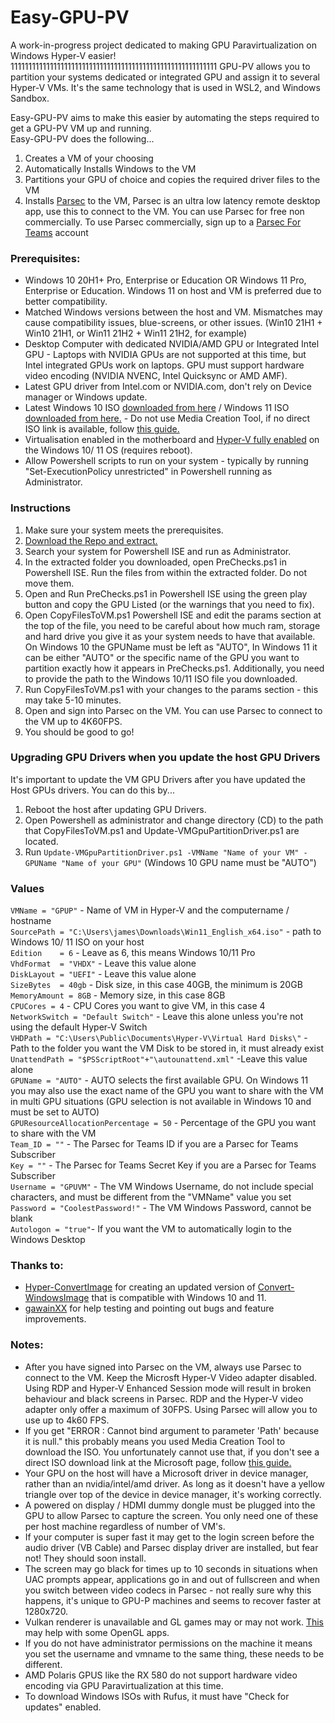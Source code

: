 # Easy-GPU-PV
A work-in-progress project dedicated to making GPU Paravirtualization on Windows Hyper-V easier!  
1111111111111111111111111111111111111111111111111111111111
GPU-PV allows you to partition your systems dedicated or integrated GPU and assign it to several Hyper-V VMs.  It's the same technology that is used in WSL2, and Windows Sandbox.  

Easy-GPU-PV aims to make this easier by automating the steps required to get a GPU-PV VM up and running.  
Easy-GPU-PV does the following...  
1) Creates a VM of your choosing
2) Automatically Installs Windows to the VM
3) Partitions your GPU of choice and copies the required driver files to the VM  
4) Installs [Parsec](https://parsec.app) to the VM, Parsec is an ultra low latency remote desktop app, use this to connect to the VM.  You can use Parsec for free non commercially. To use Parsec commercially, sign up to a [Parsec For Teams](https://parsec.app/teams) account  

### Prerequisites:
* Windows 10 20H1+ Pro, Enterprise or Education OR Windows 11 Pro, Enterprise or Education.  Windows 11 on host and VM is preferred due to better compatibility.  
* Matched Windows versions between the host and VM. Mismatches may cause compatibility issues, blue-screens, or other issues. (Win10 21H1 + Win10 21H1, or Win11 21H2 + Win11 21H2, for example)  
* Desktop Computer with dedicated NVIDIA/AMD GPU or Integrated Intel GPU - Laptops with NVIDIA GPUs are not supported at this time, but Intel integrated GPUs work on laptops.  GPU must support hardware video encoding (NVIDIA NVENC, Intel Quicksync or AMD AMF).  
* Latest GPU driver from Intel.com or NVIDIA.com, don't rely on Device manager or Windows update.  
* Latest Windows 10 ISO [downloaded from here](https://www.microsoft.com/en-gb/software-download/windows10ISO) / Windows 11 ISO [downloaded from here.](https://www.microsoft.com/en-us/software-download/windows11) - Do not use Media Creation Tool, if no direct ISO link is available, follow [this guide.](https://www.nextofwindows.com/downloading-windows-10-iso-images-using-rufus)
* Virtualisation enabled in the motherboard and [Hyper-V fully enabled](https://docs.microsoft.com/en-us/virtualization/hyper-v-on-windows/quick-start/enable-hyper-v) on the Windows 10/ 11 OS (requires reboot).  
* Allow Powershell scripts to run on your system - typically by running "Set-ExecutionPolicy unrestricted" in Powershell running as Administrator.  

### Instructions
1. Make sure your system meets the prerequisites.
2. [Download the Repo and extract.](https://github.com/jamesstringerparsec/Easy-GPU-PV/archive/refs/heads/main.zip)
3. Search your system for Powershell ISE and run as Administrator.
4. In the extracted folder you downloaded, open PreChecks.ps1 in Powershell ISE.  Run the files from within the extracted folder. Do not move them.
5. Open and Run PreChecks.ps1 in Powershell ISE using the green play button and copy the GPU Listed (or the warnings that you need to fix).
6. Open CopyFilesToVM.ps1 Powershell ISE and edit the params section at the top of the file, you need to be careful about how much ram, storage and hard drive you give it as your system needs to have that available.  On Windows 10 the GPUName must be left as "AUTO", In Windows 11 it can be either "AUTO" or the specific name of the GPU you want to partition exactly how it appears in PreChecks.ps1.  Additionally, you need to provide the path to the Windows 10/11 ISO file you downloaded.
7. Run CopyFilesToVM.ps1 with your changes to the params section - this may take 5-10 minutes.
8. Open and sign into Parsec on the VM.  You can use Parsec to connect to the VM up to 4K60FPS.
9. You should be good to go!

### Upgrading GPU Drivers when you update the host GPU Drivers
It's important to update the VM GPU Drivers after you have updated the Host GPUs drivers. You can do this by...  
1. Reboot the host after updating GPU Drivers.  
2. Open Powershell as administrator and change directory (CD) to the path that CopyFilesToVM.ps1 and Update-VMGpuPartitionDriver.ps1 are located. 
3. Run ```Update-VMGpuPartitionDriver.ps1 -VMName "Name of your VM" -GPUName "Name of your GPU"```    (Windows 10 GPU name must be "AUTO")

### Values
  ```VMName = "GPUP"``` - Name of VM in Hyper-V and the computername / hostname  
  ```SourcePath = "C:\Users\james\Downloads\Win11_English_x64.iso"``` - path to Windows 10/ 11 ISO on your host   
  ```Edition    = 6``` - Leave as 6, this means Windows 10/11 Pro  
  ```VhdFormat  = "VHDX"``` - Leave this value alone  
  ```DiskLayout = "UEFI"``` - Leave this value alone  
  ```SizeBytes  = 40gb``` - Disk size, in this case 40GB, the minimum is 20GB  
  ```MemoryAmount = 8GB``` - Memory size, in this case 8GB  
  ```CPUCores = 4``` - CPU Cores you want to give VM, in this case 4   
  ```NetworkSwitch = "Default Switch"``` - Leave this alone unless you're not using the default Hyper-V Switch  
  ```VHDPath = "C:\Users\Public\Documents\Hyper-V\Virtual Hard Disks\"``` - Path to the folder you want the VM Disk to be stored in, it must already exist  
  ```UnattendPath = "$PSScriptRoot"+"\autounattend.xml"``` -Leave this value alone  
  ```GPUName = "AUTO"``` - AUTO selects the first available GPU. On Windows 11 you may also use the exact name of the GPU you want to share with the VM in multi GPU situations (GPU selection is not available in Windows 10 and must be set to AUTO)    
  ```GPUResourceAllocationPercentage = 50``` - Percentage of the GPU you want to share with the VM   
  ```Team_ID = ""``` - The Parsec for Teams ID if you are a Parsec for Teams Subscriber  
  ```Key = ""``` - The Parsec for Teams Secret Key if you are a Parsec for Teams Subscriber  
  ```Username = "GPUVM"``` - The VM Windows Username, do not include special characters, and must be different from the "VMName" value you set  
  ```Password = "CoolestPassword!"``` - The VM Windows Password, cannot be blank    
  ```Autologon = "true"```- If you want the VM to automatically login to the Windows Desktop


### Thanks to:  
- [Hyper-ConvertImage](https://github.com/tabs-not-spaces/Hyper-ConvertImage) for creating an updated version of [Convert-WindowsImage](https://github.com/MicrosoftDocs/Virtualization-Documentation/tree/master/hyperv-tools/Convert-WindowsImage) that is compatible with Windows 10 and 11.
- [gawainXX](https://github.com/gawainXX) for help testing and pointing out bugs and feature improvements.  


### Notes:    
- After you have signed into Parsec on the VM, always use Parsec to connect to the VM.  Keep the Microsft Hyper-V Video adapter disabled. Using RDP and Hyper-V Enhanced Session mode will result in broken behaviour and black screens in Parsec.  RDP and the Hyper-V video adapter only offer a maximum of 30FPS. Using Parsec will allow you to use up to 4k60 FPS.
- If you get "ERROR  : Cannot bind argument to parameter 'Path' because it is null." this probably means you used Media Creation Tool to download the ISO.  You unfortunately cannot use that, if you don't see a direct ISO download link at the Microsoft page, follow [this guide.](https://www.nextofwindows.com/downloading-windows-10-iso-images-using-rufus)  
- Your GPU on the host will have a Microsoft driver in device manager, rather than an nvidia/intel/amd driver. As long as it doesn't have a yellow triangle over top of the device in device manager, it's working correctly.  
- A powered on display / HDMI dummy dongle must be plugged into the GPU to allow Parsec to capture the screen.  You only need one of these per host machine regardless of number of VM's.
- If your computer is super fast it may get to the login screen before the audio driver (VB Cable) and Parsec display driver are installed, but fear not! They should soon install.  
- The screen may go black for times up to 10 seconds in situations when UAC prompts appear, applications go in and out of fullscreen and when you switch between video codecs in Parsec - not really sure why this happens, it's unique to GPU-P machines and seems to recover faster at 1280x720.
- Vulkan renderer is unavailable and GL games may or may not work.  [This](https://www.microsoft.com/en-us/p/opencl-and-opengl-compatibility-pack/9nqpsl29bfff?SilentAuth=1&wa=wsignin1.0#activetab=pivot:overviewtab) may help with some OpenGL apps.  
- If you do not have administrator permissions on the machine it means you set the username and vmname to the same thing, these needs to be different.  
- AMD Polaris GPUS like the RX 580 do not support hardware video encoding via GPU Paravirtualization at this time.  
- To download Windows ISOs with Rufus, it must have "Check for updates" enabled.
